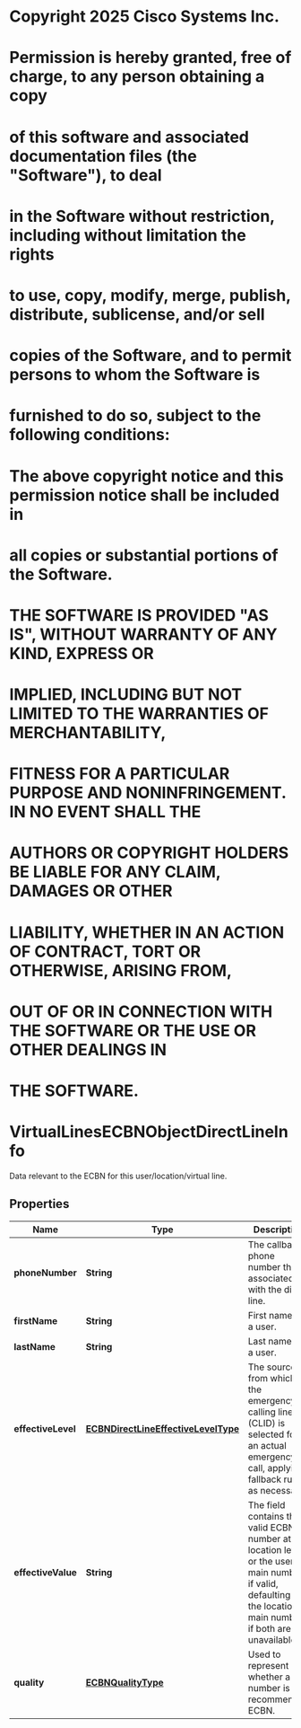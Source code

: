 <!--  Copyright 2025 Cisco Systems Inc.

Permission is hereby granted, free of charge, to any person obtaining a copy
of this software and associated documentation files (the "Software"), to deal
in the Software without restriction, including without limitation the rights
to use, copy, modify, merge, publish, distribute, sublicense, and/or sell
copies of the Software, and to permit persons to whom the Software is
furnished to do so, subject to the following conditions:

The above copyright notice and this permission notice shall be included in
all copies or substantial portions of the Software.

THE SOFTWARE IS PROVIDED "AS IS", WITHOUT WARRANTY OF ANY KIND, EXPRESS OR
IMPLIED, INCLUDING BUT NOT LIMITED TO THE WARRANTIES OF MERCHANTABILITY,
FITNESS FOR A PARTICULAR PURPOSE AND NONINFRINGEMENT. IN NO EVENT SHALL THE
AUTHORS OR COPYRIGHT HOLDERS BE LIABLE FOR ANY CLAIM, DAMAGES OR OTHER
LIABILITY, WHETHER IN AN ACTION OF CONTRACT, TORT OR OTHERWISE, ARISING FROM,
OUT OF OR IN CONNECTION WITH THE SOFTWARE OR THE USE OR OTHER DEALINGS IN
THE SOFTWARE.-->
# Copyright 2025 Cisco Systems Inc.
#
# Permission is hereby granted, free of charge, to any person obtaining a copy
# of this software and associated documentation files (the "Software"), to deal
# in the Software without restriction, including without limitation the rights
# to use, copy, modify, merge, publish, distribute, sublicense, and/or sell
# copies of the Software, and to permit persons to whom the Software is
# furnished to do so, subject to the following conditions:
#
# The above copyright notice and this permission notice shall be included in
# all copies or substantial portions of the Software.
#
# THE SOFTWARE IS PROVIDED "AS IS", WITHOUT WARRANTY OF ANY KIND, EXPRESS OR
# IMPLIED, INCLUDING BUT NOT LIMITED TO THE WARRANTIES OF MERCHANTABILITY,
# FITNESS FOR A PARTICULAR PURPOSE AND NONINFRINGEMENT. IN NO EVENT SHALL THE
# AUTHORS OR COPYRIGHT HOLDERS BE LIABLE FOR ANY CLAIM, DAMAGES OR OTHER
# LIABILITY, WHETHER IN AN ACTION OF CONTRACT, TORT OR OTHERWISE, ARISING FROM,
# OUT OF OR IN CONNECTION WITH THE SOFTWARE OR THE USE OR OTHER DEALINGS IN
# THE SOFTWARE.



# VirtualLinesECBNObjectDirectLineInfo

Data relevant to the ECBN for this user/location/virtual line.

## Properties

| Name | Type | Description | Notes |
|------------ | ------------- | ------------- | -------------|
|**phoneNumber** | **String** | The callback phone number that is associated with the direct line. |  [optional] |
|**firstName** | **String** | First name of a user. |  |
|**lastName** | **String** | Last name of a user. |  |
|**effectiveLevel** | [**ECBNDirectLineEffectiveLevelType**](ECBNDirectLineEffectiveLevelType.md) | The source from which the emergency calling line ID (CLID) is selected for an actual emergency call, applying fallback rules as necessary. |  |
|**effectiveValue** | **String** | The field contains the valid ECBN number at the location level, or the user&#39;s main number if valid, defaulting to the location&#39;s main number if both are unavailable. |  [optional] |
|**quality** | [**ECBNQualityType**](ECBNQualityType.md) | Used to represent whether a number is a recommended ECBN. |  |



